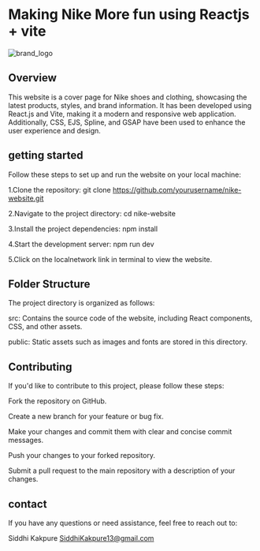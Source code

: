 
# Making Nike More fun using Reactjs + vite


![brand_logo](https://github.com/Siddhikakpure/Nike/assets/100514453/6bf49788-fd95-4be1-b636-89f2b93cc9e0)


## Overview
This website is a cover page for Nike shoes and clothing, showcasing the latest products, styles, and brand information. It has been developed using React.js and Vite, making it a modern and responsive web application. Additionally, CSS, EJS, Spline, and GSAP have been used to enhance the user experience and design.
## getting started
Follow these steps to set up and run the website on your local machine:

1.Clone the repository:
git clone https://github.com/yourusername/nike-website.git

2.Navigate to the project directory:
cd nike-website

3.Install the project dependencies:
npm install

4.Start the development server:
npm run dev

5.Click on the localnetwork link in terminal to view the website.
## Folder Structure
The project directory is organized as follows:

src: Contains the source code of the website, including React components, CSS, and other assets.

public: Static assets such as images and fonts are stored in this directory.
## Contributing
If you'd like to contribute to this project, please follow these steps:

Fork the repository on GitHub.

Create a new branch for your feature or bug fix.

Make your changes and commit them with clear and concise commit messages.

Push your changes to your forked repository.

Submit a pull request to the main repository with a description of your changes.
## contact
If you have any questions or need assistance, feel free to reach out to:

Siddhi Kakpure
SiddhiKakpure13@gmail.com
